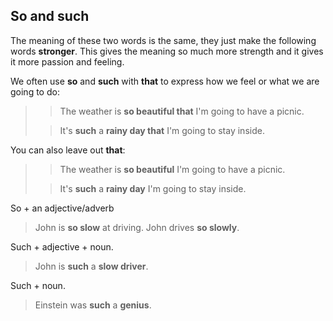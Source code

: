 ## So and such

The meaning of these two words is the same, they just make the following words **stronger**. This gives the meaning so much more strength and it gives it more passion and feeling.

We often use **so** and **such** with **that** to express how we feel or what we are going to do:
>> The weather is **so beautiful that** I'm going to have a picnic.
>
>> It's **such** a **rainy day that** I'm going to stay inside.

You can also leave out **that**:
>> The weather is **so beautiful** I'm going to have a picnic.
>
>> It's **such** a **rainy day** I'm going to stay inside.

So + an adjective/adverb
> John is **so slow** at driving.
> John drives **so slowly**.

Such + adjective + noun.
> John is **such** a **slow driver**.

Such + noun.
> Einstein was **such** a **genius**.
